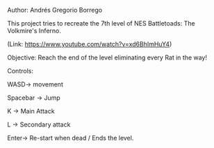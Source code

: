 Author: Andrés Gregorio Borrego

This project tries to recreate the 7th level of NES Battletoads: The Volkmire's Inferno. 

(Link: <a href="https://www.youtube.com/watch?v=xd6BhImHuY4">https://www.youtube.com/watch?v=xd6BhImHuY4)

Objective: Reach the end of the level eliminating every Rat in the way!

Controls:

  WASD-> movement
  
  Spacebar -> Jump
  
  K -> Main Attack
  
  L -> Secondary attack
  
  Enter-> Re-start when dead / Ends the level.
